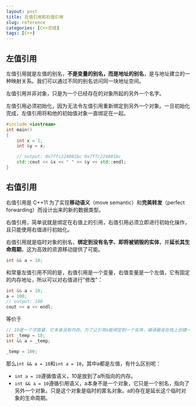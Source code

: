 ```yaml
---
layout: post
title: 左值引用和右值引用
slug: reference
categories: [C++总结]
tags: [C++]
---
```


## 左值引用
左值引用就是左值的别名，**不是变量的别名，而是地址的别名**，是与地址建立的一种映射关系。我们可以通过不同的别名访问同一块地址空间。

左值引用并非对象，只是为一个已经存在的对象所起的另外一个名字。

左值引用必须初始化，因为无法令左值引用重新绑定到另外一个对象。一旦初始化完成，左值引用将和他的初始值对象一直绑定在一起。

```cpp
#include <iostream>
int main()
{
    int x = 1;
    int &y = x;

    // output: 0x7ffc224801bc 0x7ffc224801bc
    std::cout << &x << " " << &y << std::endl;
}
```

## 右值引用
右值引用是 C++11 为了实现**移动语义**（move semantic）和**完美转发**（perfect forwarding）而设计出来的新的数据类型。

右值引用，简单说就是绑定在右值上的引用，右值引用必须立即进行初始化操作，且只能使用右值进行初始化。

右值引用就是临时对象的别名，**绑定到没有名字、即将被销毁的实体**，并**延长其生命周期**，这为高效的资源移动提供了可能。

```cpp
int && a = 10;
```

和常量左值引用不同的是，右值引用是一个变量，右值变量是一个左值，它有固定的内存地址，所以可以对右值进行"修改"：
```cpp
int && a = 10;
a = 100;
// output: 100
cout << a << endl;
```
等价于
```cpp
// 10是一个字面量，它本身没有内存。为了让引用a能绑定到一个实体，编译器会在栈上创建一个匿名的临时变量，并将10的值存储在这个临时变量中。
int _temp = 10;
int && a = _temp;

_temp = 100;
```
那么`int && a = 10`和`int a = 10`，其中a都是左值，有什么区别呢：
+ `int a = 10`遵循值语义，10是放到了a所指向的内存。
+ `int && a = 10`遵循引用语义，a本身不是一个对象，它只是一个别名，指向了另外一个对象。只是这个对象是临时的匿名对象。a的存在是延长这个临时对象的生命周期。
